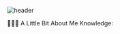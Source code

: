 ![header](https://capsule-render.vercel.app/api?type=waving&animation=fadeIn&color=gradient&height=200&section=header&text=Hey%20Everybody!🕹️&render&fontSize=50)


👨🏻‍💻  A Little Bit About Me Knowledge:
